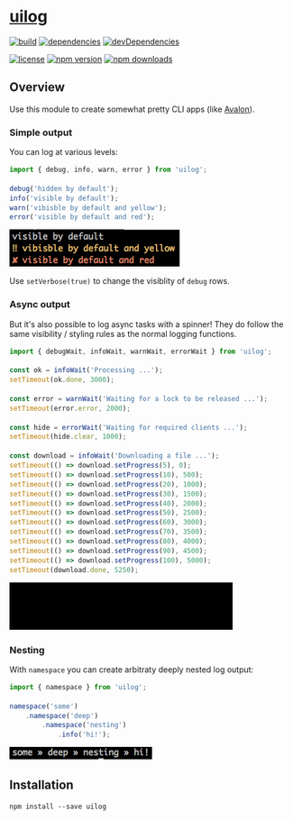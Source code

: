 # [uilog][]

[![build](https://travis-ci.org/michaelcontento/uilog.svg?branch=master)](https://travis-ci.org/michaelcontento/uilog)
[![dependencies](https://david-dm.org/michaelcontento/uilog.svg)](https://david-dm.org/michaelcontento/uilog)
[![devDependencies](https://david-dm.org/michaelcontento/uilog/dev-status.svg)](https://david-dm.org/michaelcontento/uilog#info=devDependencies)

[![license](https://img.shields.io/npm/l/uilog.svg?style=flat-square)](https://www.npmjs.com/package/uilog)
[![npm version](https://img.shields.io/npm/v/uilog.svg?style=flat-square)](https://www.npmjs.com/package/uilog)
[![npm downloads](https://img.shields.io/npm/dm/uilog.svg?style=flat-square)](https://www.npmjs.com/package/uilog)

## Overview

Use this module to create somewhat pretty CLI apps (like [Avalon][]).

### Simple output

You can log at various levels:

```js
import { debug, info, warn, error } from 'uilog';

debug('hidden by default');
info('visible by default');
warn('vibisble by default and yellow');
error('visible by default and red');
```

![sample](./imgs/log.png)

Use `setVerbose(true)` to change the visiblity of `debug` rows.

### Async output

But it's also possible to log async tasks with a spinner! They do follow the
same visibility / styling rules as the normal logging functions.

```js
import { debugWait, infoWait, warnWait, errorWait } from 'uilog';

const ok = infoWait('Processing ...');
setTimeout(ok.done, 3000);

const error = warnWait('Waiting for a lock to be released ...');
setTimeout(error.error, 2000);

const hide = errorWait('Waiting for required clients ...');
setTimeout(hide.clear, 1000);

const download = infoWait('Downloading a file ...');
setTimeout(() => download.setProgress(5), 0);
setTimeout(() => download.setProgress(10), 500);
setTimeout(() => download.setProgress(20), 1000);
setTimeout(() => download.setProgress(30), 1500);
setTimeout(() => download.setProgress(40), 2000);
setTimeout(() => download.setProgress(50), 2500);
setTimeout(() => download.setProgress(60), 3000);
setTimeout(() => download.setProgress(70), 3500);
setTimeout(() => download.setProgress(80), 4000);
setTimeout(() => download.setProgress(90), 4500);
setTimeout(() => download.setProgress(100), 5000);
setTimeout(download.done, 5250);
```

![sample](./imgs/async.gif)

### Nesting

With `namespace` you can create arbitraty deeply nested log output:

```js
import { namespace } from 'uilog';

namespace('some')
    .namespace('deep')
        .namespace('nesting')
            .info('hi!');
```

![sample](./imgs/nesting.png)

## Installation

    npm install --save uilog

  [Avalon]: http://avalon.michaelcontento.de
  [uilog]: https://github.com/michaelcontento/uilog
